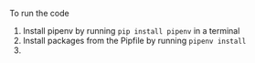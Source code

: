 
To run the code
1. Install pipenv by running `pip install pipenv` in a terminal
2. Install packages from the Pipfile by running `pipenv install`
3. 